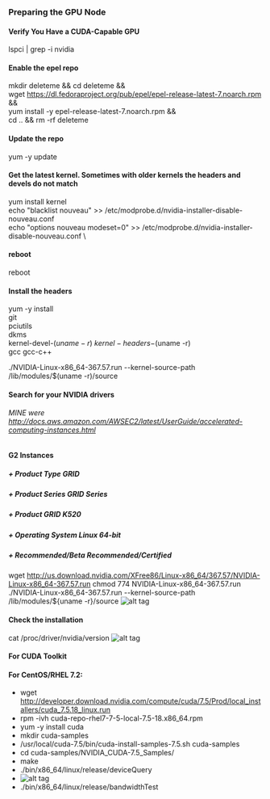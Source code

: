 ### Preparing the GPU Node
#### Verify You Have a CUDA-Capable GPU
lspci | grep -i nvidia

#### Enable the epel repo
mkdir deleteme && cd deleteme && \
wget https://dl.fedoraproject.org/pub/epel/epel-release-latest-7.noarch.rpm && \
yum install -y epel-release-latest-7.noarch.rpm && \
cd .. && rm -rf deleteme

#### Update the repo
yum -y update

#### Get the latest kernel. Sometimes with older kernels the headers and devels do not match
yum install kernel \
echo "blacklist nouveau" >> /etc/modprobe.d/nvidia-installer-disable-nouveau.conf \
echo "options nouveau modeset=0" >> /etc/modprobe.d/nvidia-installer-disable-nouveau.conf \

#### reboot
reboot 

#### Install the headers
yum -y install \
    git \
    pciutils \
    dkms \
    kernel-devel-$(uname -r) \
    kernel-headers-$(uname -r) \
    gcc gcc-c++

./NVIDIA-Linux-x86_64-367.57.run --kernel-source-path /lib/modules/$(uname -r)/source

#### Search for your NVIDIA drivers
###### MINE were http://docs.aws.amazon.com/AWSEC2/latest/UserGuide/accelerated-computing-instances.html
#### G2 Instances
##### +  Product Type	GRID
##### +  Product Series	GRID Series
##### +  Product	GRID K520
##### +  Operating System	Linux 64-bit
##### +  Recommended/Beta	Recommended/Certified
wget http://us.download.nvidia.com/XFree86/Linux-x86_64/367.57/NVIDIA-Linux-x86_64-367.57.run
chmod 774 NVIDIA-Linux-x86_64-367.57.run
./NVIDIA-Linux-x86_64-367.57.run --kernel-source-path /lib/modules/${uname -r}/source
![alt tag](https://github.com/WhiteFangBuck/CDSW-DL/blob/master/scripts/caffe-install/images/pic4.png)

#### Check the installation
cat /proc/driver/nvidia/version
![alt tag](https://github.com/WhiteFangBuck/CDSW-DL/blob/master/scripts/caffe-install/images/pic5.png)

#### For CUDA Toolkit
#### For CentOS/RHEL 7.2: 
+   wget http://developer.download.nvidia.com/compute/cuda/7.5/Prod/local_installers/cuda_7.5.18_linux.run 
+   rpm -ivh cuda-repo-rhel7-7-5-local-7.5-18.x86_64.rpm 
+   yum -y install cuda 
+   mkdir cuda-samples 
+   /usr/local/cuda-7.5/bin/cuda-install-samples-7.5.sh cuda-samples 
+   cd cuda-samples/NVIDIA_CUDA-7.5_Samples/ 
+   make 
+   ./bin/x86_64/linux/release/deviceQuery 
+   ![alt tag](https://github.com/WhiteFangBuck/CDSW-DL/blob/master/scripts/caffe-install/images/pic7.png)
+   ./bin/x86_64/linux/release/bandwidthTest 

